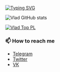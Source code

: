 [![Typing SVG](https://readme-typing-svg.herokuapp.com?color=%2333D8F7&size=24&duration=6000&lines=Mathematics+and+Mechanics+Faculty;Ural+Federal+University;Fundamental+informatics+and+information+technology)](https://git.io/typing-svg)

![Vlad GitHub stats](https://github-readme-stats.vercel.app/api?username=AtkishkinVlad&count_private=true)

[![Vlad Top PL](https://github-readme-stats.vercel.app/api/top-langs/?username=AtkishkinVlad&layout=compact)](https://github.com/AtkishkinVlad/github-readme-stats)

### 📫 How to reach me

* [Telegram](https://t.me/KotikVacia)
* [Twitter](https://twitter.com/KotikVacia)
* [VK](http://vk.com/vladatkishkin)
<!--
**AtkishkinVlad/AtkishkinVlad** is a ✨ _special_ ✨ repository because its `README.md` (this file) appears on your GitHub profile.

Here are some ideas to get you started:

- 🔭 I’m currently working on ...
- 🌱 I’m currently learning ...
- 👯 I’m looking to collaborate on ...
- 🤔 I’m looking for help with ...
- 💬 Ask me about ...
- 📫 How to reach me: ...
- 😄 Pronouns: ...
- ⚡ Fun fact: ...
-->
